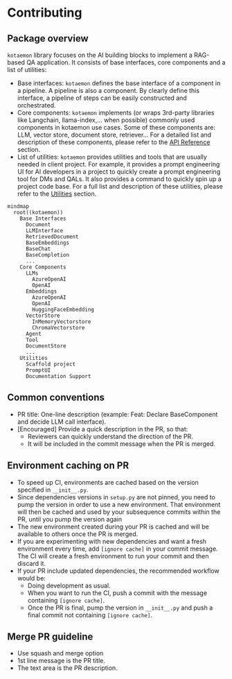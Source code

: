 # Contributing

## Package overview

`kotaemon` library focuses on the AI building blocks to implement a RAG-based QA application. It consists of base interfaces, core components and a list of utilities:

- Base interfaces: `kotaemon` defines the base interface of a component in a pipeline. A pipeline is also a component. By clearly define this interface, a pipeline of steps can be easily constructed and orchestrated.
- Core components: `kotaemon` implements (or wraps 3rd-party libraries
  like Langchain, llama-index,... when possible) commonly used components in
  kotaemon use cases. Some of these components are: LLM, vector store,
  document store, retriever... For a detailed list and description of these
  components, please refer to the [API Reference](../reference/Summary.md) section.
- List of utilities: `kotaemon` provides utilities and tools that are
  usually needed in client project. For example, it provides a prompt
  engineering UI for AI developers in a project to quickly create a prompt
  engineering tool for DMs and QALs. It also provides a command to quickly spin
  up a project code base. For a full list and description of these utilities,
  please refer to the [Utilities](utilities.md) section.

```mermaid
mindmap
  root((kotaemon))
    Base Interfaces
      Document
      LLMInterface
      RetrievedDocument
      BaseEmbeddings
      BaseChat
      BaseCompletion
      ...
    Core Components
      LLMs
        AzureOpenAI
        OpenAI
      Embeddings
        AzureOpenAI
        OpenAI
        HuggingFaceEmbedding
      VectorStore
        InMemoryVectorstore
        ChromaVectorstore
      Agent
      Tool
      DocumentStore
      ...
    Utilities
      Scaffold project
      PromptUI
      Documentation Support
```

## Common conventions

- PR title: One-line description (example: Feat: Declare BaseComponent and decide LLM call interface).
- [Encouraged] Provide a quick description in the PR, so that:
  - Reviewers can quickly understand the direction of the PR.
  - It will be included in the commit message when the PR is merged.

## Environment caching on PR

- To speed up CI, environments are cached based on the version specified in `__init__.py`.
- Since dependencies versions in `setup.py` are not pinned, you need to pump the version in order to use a new environment. That environment will then be cached and used by your subsequence commits within the PR, until you pump the version again
- The new environment created during your PR is cached and will be available to others once the PR is merged.
- If you are experimenting with new dependencies and want a fresh environment every time, add `[ignore cache]` in your commit message. The CI will create a fresh environment to run your commit and then discard it.
- If your PR include updated dependencies, the recommended workflow would be:
  - Doing development as usual.
  - When you want to run the CI, push a commit with the message containing `[ignore cache]`.
  - Once the PR is final, pump the version in `__init__.py` and push a final commit not containing `[ignore cache]`.

## Merge PR guideline

- Use squash and merge option
- 1st line message is the PR title.
- The text area is the PR description.
